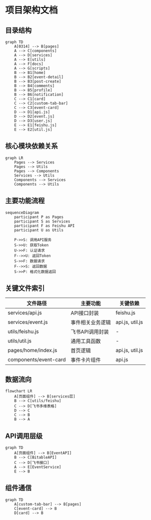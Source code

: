 # 项目架构文档

## 目录结构

```mermaid
graph TD
    A[0314] --> B[pages]
    A --> C[components]
    A --> D[services]
    A --> E[utils]
    A --> F[docs]
    A --> G[scripts]
    B --> B1[home]
    B --> B2[event-detail]
    B --> B3[post-create]
    B --> B4[comments]
    B --> B5[profile]
    B --> B6[notification]
    C --> C1[card]
    C --> C2[custom-tab-bar]
    C --> C3[event-card]
    D --> D1[api.js]
    D --> D2[event.js]
    D --> D3[user.js]
    E --> E1[feishu.js]
    E --> E2[util.js]
```

## 核心模块依赖关系

```mermaid
graph LR
    Pages --> Services
    Pages --> Utils
    Pages --> Components
    Services --> Utils
    Components --> Services
    Components --> Utils
```

## 主要功能流程

```mermaid
sequenceDiagram
    participant P as Pages
    participant S as Services
    participant F as Feishu API
    participant U as Utils
    
    P->>S: 调用API服务
    S->>U: 获取Token
    U->>F: 认证请求
    F-->>U: 返回Token
    S->>F: 数据请求
    F-->>S: 返回数据
    S->>P: 格式化数据返回
```

## 关键文件索引

| 文件路径 | 主要功能 | 关键依赖 |
|---------|---------|----------|
| services/api.js | API接口封装 | feishu.js |
| services/event.js | 事件相关业务逻辑 | api.js, util.js |
| utils/feishu.js | 飞书API调用封装 | - |
| utils/util.js | 通用工具函数 | - |
| pages/home/index.js | 首页逻辑 | api.js, util.js |
| components/event-card | 事件卡片组件 | api.js |

## 数据流向

```mermaid
flowchart LR
    A[页面组件] --> B[services层]
    B --> C[utils/feishu]
    C --> D[飞书多维表格]
    D --> C
    C --> B
    B --> A
```

## API调用层级

```mermaid
graph TD
    A[页面组件] --> B[EventAPI]
    B --> C[BitableAPI]
    C --> D[飞书接口]
    A --> E[EventService]
    E --> B
```

## 组件通信

```mermaid
graph TD
    A[custom-tab-bar] --> B[pages]
    C[event-card] --> B
    D[card] --> B
```